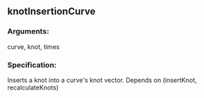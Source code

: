 ## knotInsertionCurve
### Arguments: 
curve, knot, times
### Specification: 
Inserts a knot into a curve's knot vector. Depends on (insertKnot, recalculateKnots)
